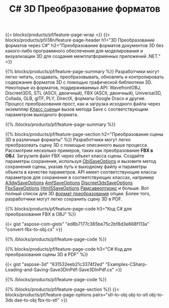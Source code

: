﻿---
title: C# 3D Преобразование форматов
url: /ru/net/conversion/
description: Преобразование форматов 3D 3ds 3mf amf ase att dae drc dxf fbx gltf jt obj ply rvm stl u3d usdz usd vrml x с помощью нескольких строк кода C# с помощью библиотеки .NET.
---
{{< blocks/products/pf/feature-page-wrap >}}
{{< blocks/products/pf/i18n/feature-page-header h1="3D Преобразование форматов через C#" h2="Преобразование форматов документов 3D без какого-либо программного обеспечения для моделирования и визуализации 3D для создания межплатформенных приложений .NET." >}}

{{% blocks/products/pf/feature-page-summary %}}
Разработчики могут легко читать, создавать, преобразовывать, обновлять и контролировать содержание форматов 3D с помощью графической библиотеки 3D. Некоторые из форматов, поддерживаемых API: WavefrontOBJ, Discreet3DS, STL (ASCII, двоичный), FBX (ASCII, двоичный), Universal3D, Collada, GLB, glTF, PLY, DirectX, форматы Google Draco и другие. Процесс преобразования прост, как и загрузка исходного файла через экземпляр [Класс сцены](https://apireference.aspose.com/3d/net/aspose.threed/scene)и вызов метода Save с соответствующим параметром выходного формата.

{{% /blocks/products/pf/feature-page-summary %}}

{{% blocks/products/pf/feature-page-section h2="Преобразование сцены 3D в различные форматы" %}}
Разработчики могут легко преобразовать сцену 3D с помощью описанного выше процесса. Рассмотрим несколько примеров, таких как преобразование **FBX в OBJ**. Загрузите файл FBX через объект класса сцены. Создайте параметры сохранения, используя [ObjSaveOptions](https://apireference.aspose.com/3d/net/aspose.threed.formats/objsaveoptions) и вызовите метод сохранения сцены, указав путь к выходному файлу и параметры объекта в качестве параметров. API имеет соответствующие классы параметров для сохранения в соответствующих классах, например [A3dwSaveOptions](https://apireference.aspose.com/3d/net/aspose.threed.formats/a3dwsaveoptions) [AmfSaveOptions](https://apireference.aspose.com/3d/net/aspose.threed.formats/amfsaveoptions) [Discreet3dsSaveOptions](https://apireference.aspose.com/3d/net/aspose.threed.formats/discreet3dssaveoptions) [FbxSaveOptions](https://apireference.aspose.com/3d/net/aspose.threed.formats/fbxsaveoptions) [Html5SaveOptions](https://apireference.aspose.com/3d/net/aspose.threed.formats/html5saveoptions) [Рвмсавеоптионс](https://apireference.aspose.com/3d/net/aspose.threed.formats/rvmsaveoptions) и больше. Вот полный список для 3D [формат преобразования](https://apireference.aspose.com/3d/net/aspose.threed.formats) опции. Более того, разработчики могут легко сохранить сцену 3D в PDF.

{{% blocks/products/pf/feature-page-code h3="Код C# для преобразования FBX в OBJ" %}}

{{< gist "aspose-com-gists" "ed8b7177c365be75c2bf8d3e668f113a" "convert-fbx-to-obj.cs" >}}

{{% /blocks/products/pf/feature-page-code %}}

{{% blocks/products/pf/feature-page-code h3="C# Код для преобразования сцены 3D в PDF" %}}

{{< gist "aspose-3d" "631532eeb21c3374f2ed" "Examples-CSharp-Loading-and-Saving-Save3DInPdf-Save3DInPdf.cs" >}}

{{% /blocks/products/pf/feature-page-code %}}


{{% /blocks/products/pf/feature-page-section %}}
{{< blocks/products/pf/feature-page-options pairs="stl-to-obj obj-to-stl obj-to-3ds dae-to-obj fbx-to-stl" >}}